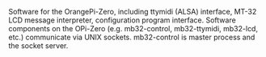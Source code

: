 Software for the OrangePi-Zero, including ttymidi (ALSA) interface, MT-32 LCD message interpreter, configuration program interface.
Software components on the OPi-Zero (e.g. mb32-control, mb32-ttymidi, mb32-lcd, etc.) communicate via UNIX sockets.  mb32-control is master process and the socket server.
